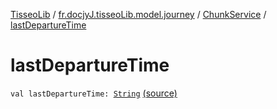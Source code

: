 [TisseoLib](../../index.md) / [fr.docjyJ.tisseoLib.model.journey](../index.md) / [ChunkService](index.md) / [lastDepartureTime](./last-departure-time.md)

# lastDepartureTime

`val lastDepartureTime: `[`String`](https://kotlinlang.org/api/latest/jvm/stdlib/kotlin/-string/index.html) [(source)](https://github.com/docjyJ/TisseoLib/tree/master/src/main/kotlin/fr/docjyJ/tisseoLib/model/journey/ChunkService.kt#L10)
